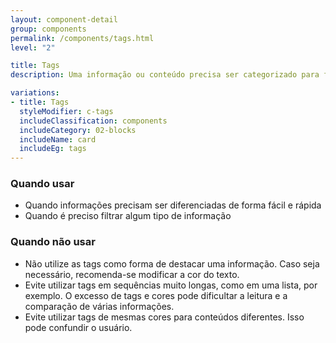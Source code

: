 ```yaml
---
layout: component-detail
group: components
permalink: /components/tags.html
level: "2"

title: Tags
description: Uma informação ou conteúdo precisa ser categorizado para facilitar a visualização e entendimento do usuário

variations:
- title: Tags
  styleModifier: c-tags
  includeClassification: components
  includeCategory: 02-blocks
  includeName: card
  includeEg: tags
---
```


### Quando usar
- Quando informações precisam ser diferenciadas de forma fácil e rápida
- Quando é preciso filtrar algum tipo de informação

### Quando não usar
- Não utilize as tags como forma de destacar uma informação. Caso seja necessário, recomenda-se modificar a cor do texto.
- Evite utilizar tags em sequências muito longas, como em uma lista, por exemplo. O excesso de tags e cores pode dificultar a leitura e a comparação de várias informações.
- Evite utilizar tags de mesmas cores para conteúdos diferentes. Isso pode confundir o usuário.

